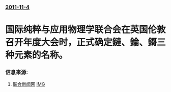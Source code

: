### [2011-11-4](/news/2011/11/4/index.md)

##### 
# 国际纯粹与应用物理学联合会在英国伦敦召开年度大会时，正式确定鐽、錀、鎶三种元素的名称。




### 信息来源:

1. [联合新闻网](https://web.archive.org/web/20111108230758/http://udn.com/NEWS/WORLD/WOR4/6699568.shtml) [IMG](https://web.archive.org/web/20111108230758im_/http://udn.com/2010/images/func_udn.gif)
